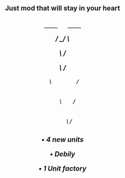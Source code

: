 <div align="center"> 
  <h2>
  Just mod that will stay in your heart 
  <h2>
<div>

<div>
  <h5>
 
 
    ____   ____
 
 
  /     \_/    \


  \            /


   \          /


     \       /


       \   /


        \/
  <h5>
<div>

<div>
  <h5>
  
  • 4 new units

  • Debily

  • 1 Unit factory

  <h5>
<div>
